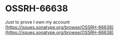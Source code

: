 # OSSRH-66638
Just to prove I own my account  
[https://issues.sonatype.org/browse/OSSRH-66638](https://issues.sonatype.org/browse/OSSRH-66638)
